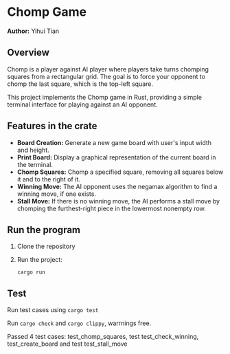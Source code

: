 # Chomp Game

**Author:** Yihui Tian

## Overview

Chomp is a player against AI player where players take turns chomping squares from a rectangular grid. The goal is to force your opponent to chomp the last square, which is the top-left square.

This project implements the Chomp game in Rust, providing a simple terminal interface for playing against an AI opponent.

## Features in the crate

- **Board Creation:** Generate a new game board with user's input width and height.
- **Print Board:** Display a graphical representation of the current board in the terminal.
- **Chomp Squares:** Chomp a specified square, removing all squares below it and to the right of it.
- **Winning Move:** The AI opponent uses the negamax algorithm to find a winning move, if one exists.
- **Stall Move:** If there is no winning move, the AI performs a stall move by chomping the furthest-right piece in the lowermost nonempty row.

## Run the program
1. Clone the repository

2. Run the project:

   `
    cargo run
   `

## Test

Run test cases using `cargo test` 

Run `cargo check` and `cargo clippy`, warrnings free.

Passed 4 test cases: test_chomp_squares, test test_check_winning, test_create_board and test test_stall_move 